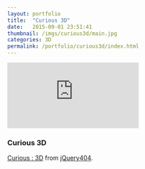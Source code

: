 ```yaml
---
layout: portfolio
title:  "Curious 3D"
date:   2015-09-01 23:51:41
thumbnail: /imgs/curious3d/main.jpg
categories: 3D
permalink: /portfolio/curious3d/index.html
---
```


<div class="row">
    <div class="col-sm-6">	
		<div class="embed-responsive embed-responsive-16by9">
			<iframe class="embed-responsive-item" src="https://player.vimeo.com/video/29850027" frameborder="0" webkitallowfullscreen mozallowfullscreen allowfullscreen>
			</iframe>
		</div>
	</div>
</div>

### Curious 3D
[Curious : 3D][curious3d] from <a href="">jQuery404</a>.



[curious3d]:      		https://vimeo.com/29850027
[jquery404-vimeo]:   	https://vimeo.com/jquery404
